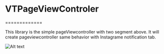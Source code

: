 # VTPageViewControler
=============

This library is the simple pageViewcontroller with two segment above. It will create pageviewcontroller same behavior with Instagrame notification tab.


![Alt text](https://gyazo.com/5c1c3b0fbe9a4a4e79650ab3a88e2e76 "Demo")